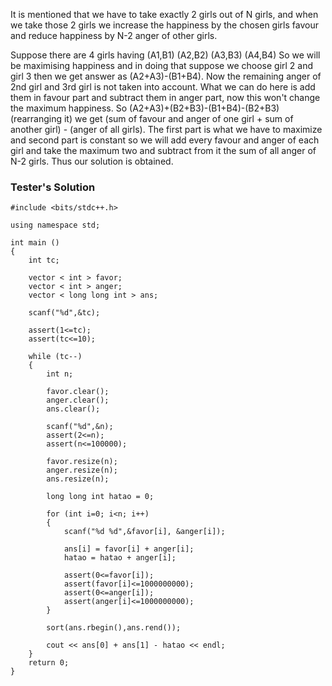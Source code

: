 <p>It is mentioned that we have to take exactly 2 girls out of N girls, and when we take those 2 girls we increase the happiness by the chosen girls favour and reduce happiness by N-2 anger of other girls.</p>
<p>Suppose there are 4 girls having (A1,B1) (A2,B2) (A3,B3) (A4,B4) So we will be maximising happiness and in doing that suppose we choose girl 2 and girl 3 then we get answer as (A2+A3)-(B1+B4). Now the remaining anger of 2nd girl and 3rd girl is not taken into account. What we can do here is add them in favour part and subtract them in anger part, now this won't change the maximum happiness. So (A2+A3)+(B2+B3)-(B1+B4)-(B2+B3) (rearranging it) we get (sum of favour and anger of one girl + sum of another girl) - (anger of all girls). The first part is what we have to maximize and second part is constant so we will add every favour and anger of each girl and take the maximum two and subtract from it the sum of all anger of N-2 girls. Thus our solution is obtained.</p>

### Tester's Solution
<pre><code>#include &lt;bits/stdc++.h&gt;

using namespace std;

int main ()
{
	int tc;
	
	vector &lt; int &gt; favor;
	vector &lt; int &gt; anger;
	vector &lt; long long int &gt; ans;
	
	scanf("%d",&amp;tc);

	assert(1&lt;=tc);
	assert(tc&lt;=10);

	while (tc--)
	{
		int n;

		favor.clear();
		anger.clear();
		ans.clear();
		
		scanf("%d",&amp;n);
		assert(2&lt;=n);
		assert(n&lt;=100000);
		
		favor.resize(n);
		anger.resize(n);
		ans.resize(n);
		
		long long int hatao = 0;

		for (int i=0; i&lt;n; i++)
		{
			scanf("%d %d",&amp;favor[i], &amp;anger[i]);

			ans[i] = favor[i] + anger[i];
			hatao = hatao + anger[i];
			
			assert(0&lt;=favor[i]);
			assert(favor[i]&lt;=1000000000);
			assert(0&lt;=anger[i]);
			assert(anger[i]&lt;=1000000000);
		}

		sort(ans.rbegin(),ans.rend());

		cout &lt;&lt; ans[0] + ans[1] - hatao &lt;&lt; endl;
	}
	return 0;
}
</code></pre>